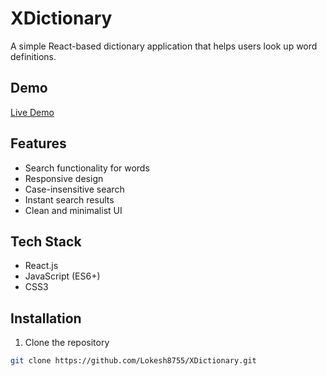 # XDictionary

A simple React-based dictionary application that helps users look up word definitions.

## Demo
[Live Demo](your-deployed-link)

## Features
- Search functionality for words
- Responsive design 
- Case-insensitive search
- Instant search results
- Clean and minimalist UI

## Tech Stack
- React.js
- JavaScript (ES6+) 
- CSS3

## Installation

1. Clone the repository
```bash
git clone https://github.com/Lokesh8755/XDictionary.git